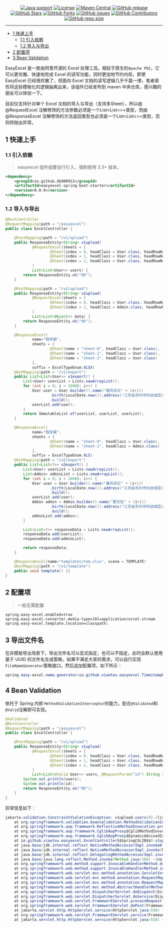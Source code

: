 <p align="center">
<a href="https://openjdk.java.net/"><img src="https://img.shields.io/badge/Java-17+-green?logo=java&logoColor=white" alt="Java support"></a>
<a href="https://www.apache.org/licenses/LICENSE-2.0.html"><img src="https://img.shields.io/github/license/dk900912/easyexcel-spring-boot?color=4D7A97&logo=apache" alt="License"></a>
<a href="https://search.maven.org/search?q=a:easyexcel-spring-boot-starter"><img src="https://img.shields.io/maven-central/v/io.github.dk900912/easyexcel-spring-boot-starter?logo=apache-maven" alt="Maven Central"></a>
<a href="https://github.com/dk900912/easyexcel-spring-boot/releases"><img src="https://img.shields.io/github/release/dk900912/easyexcel-spring-boot.svg" alt="GitHub release"></a>
<a href="https://github.com/dk900912/easyexcel-spring-boot/stargazers"><img src="https://img.shields.io/github/stars/dk900912/easyexcel-spring-boot" alt="GitHub Stars"></a>
<a href="https://github.com/dk900912/easyexcel-spring-boot/fork"><img src="https://img.shields.io/github/forks/dk900912/easyexcel-spring-boot" alt="GitHub Forks"></a>
<a href="https://github.com/dk900912/easyexcel-spring-boot/issues"><img src="https://img.shields.io/github/issues/dk900912/easyexcel-spring-boot" alt="GitHub issues"></a>
<a href="https://github.com/dk900912/easyexcel-spring-boot/graphs/contributors"><img src="https://img.shields.io/github/contributors/dk900912/easyexcel-spring-boot" alt="GitHub Contributors"></a>
<a href="https://github.com/dk900912/easyexcel-spring-boot"><img src="https://img.shields.io/github/repo-size/dk900912/easyexcel-spring-boot" alt="GitHub repo size"></a>
</p>

---

<!-- TOC -->
  * [1 快速上手](#1-快速上手)
    * [1.1 引入依赖](#11-引入依赖)
    * [1.2 导入与导出](#12-导入与导出)
  * [2 配置项](#2-配置项)
  * [3 Bean Validation](#3-bean-validation)
<!-- TOC -->

EasyExcel 是一款由阿里开源的 Excel 处理工具。相较于原生的`Apache POI`，它可以更优雅、快速地完成 Excel 的读写功能，同时更加地节约内存。即使 EasyExcel 已经很优雅了，但面向 Excel 文档的读写逻辑几乎千篇一律，笔者索性将这些模板化的逻辑抽离出来，该组件已经发布到 maven 中央仓库，感兴趣的朋友可以体验一下。

目前仅支持针对单个 Excel 文档的导入与导出（支持多Sheet），所以由 @RequestExcel 注解修饰的方法参数必须是一个List<List<>>类型，而由 @ResponseExcel 注解修饰的方法返回类型也必须是一个List<List<>>类型，否则将抛出异常。

## 1 快速上手
### 1.1 引入依赖
> easyexcel 组件组要自行引入，强制使用 3.3+ 版本。
```xml
<dependency>
	<groupId>io.github.dk900912</groupId>
	<artifactId>easyexcel-spring-boot-starter</artifactId>
	<version>0.0.9</version>
</dependency>
```
### 1.2 导入与导出
```java
@RestController
@RequestMapping(path = "/easyexcel")
public class ExcelController {

    @PostMapping(path = "/v1/upload")
    public ResponseEntity<String> v1upload(
            @RequestExcel(sheets = {
                    @Sheet(index = 0, headClazz = User.class, headRowNumber = 1),
                    @Sheet(index = 1, headClazz = User.class, headRowNumber = 1),
                    @Sheet(index = 2, headClazz = User.class, headRowNumber = 1)}
            )
            List<List<User>> users) {
        return ResponseEntity.ok("OK");
    }

    @PostMapping(path = "/v2/upload")
    public ResponseEntity<String> v2upload(
            @RequestExcel(sheets = {
                    @Sheet(index = 0, headClazz = User.class, headRowNumber = 1),
                    @Sheet(index = 1, headClazz = Admin.class, headRowNumber = 1)}
            )
            List<List<Object>> data) {
        return ResponseEntity.ok("OK");
    }

    @ResponseExcel(
            name="程序猿",
            sheets = {
                    @Sheet(name = "sheet-0", headClazz = User.class),
                    @Sheet(name = "sheet-1", headClazz = User.class),
                    @Sheet(name = "sheet-2", headClazz = User.class)
            },
            suffix = ExcelTypeEnum.XLSX)
    @GetMapping(path = "/v1/export")
    public List<List<User>> v1export() {
        List<User> userList = Lists.newArrayList();
        for (int i = 0; i < 10000; i++) {
            User user = User.builder().name("暴风赤红" + (i+1))
                    .birth(LocalDate.now()).address("江苏省苏州市科技城昆仑山路58号").sex(Sex.MALE)
                    .build();
            userList.add(user);
        }
        return ImmutableList.of(userList, userList, userList);
    }

    @ResponseExcel(
            name="程序猿",
            sheets = {
                    @Sheet(name = "sheet-0", headClazz = User.class),
                    @Sheet(name = "sheet-1", headClazz = Admin.class)
            },
            suffix = ExcelTypeEnum.XLS)
    @GetMapping(path = "/v2/export")
    public List<List<?>> v2export() {
        List<User> userList = Lists.newArrayList();
        List<Admin> adminList = Lists.newArrayList();
        for (int i = 0; i < 10000; i++) {
            User user = User.builder().name("暴风赤红" + (i+1))
                    .birth(LocalDate.now()).address("江苏省苏州市科技城昆仑山路58号").sex(Sex.MALE)
                    .build();
            userList.add(user);
            Admin admin = Admin.builder().name("擎天柱" + (i+1))
                    .birth(LocalDate.now()).address("江苏省苏州市科技城昆仑山路68号").sex(Sex.MALE)
                    .build();
            adminList.add(admin);
        }

        List<List<?>> responseData = Lists.newArrayList();
        responseData.add(userList);
        responseData.add(adminList);

        return responseData;
    }

    @ResponseExcel(name="templates/tem.xlsx", scene = TEMPLATE)
    @GetMapping(path = "/v1/template")
    public void template() {}
}
```
## 2 配置项
> 一般无需配置
```
spring.easy-excel.enabled=true
spring.easy-excel.converter.media-types[0]=application/octet-stream
spring.easy-excel.template.location=classpath:
```

## 3 导出文件名

在非模板导出场景下，导出文件名可以显式指定，也可以不指定，此时会默认使用基于 UUID 的文件名生成策略，如果不满足大家的需求，可以自行实现`FileNameGenerator`策略接口，然后追加配置项，如下所示：

```java
spring.easy-excel.name.generator=io.github.xiaotou.easyexcel.TimestampFileNameGenerator
```

## 4 Bean Validation

依托于 Spring 内部 `MethodValidationInterceptor`的能力，配合`@Validated`和`@Valid`注解即可实现。

```java
@Validated
@RestController
@RequestMapping(path = "/easyexcel")
public class ExcelController {

    @PostMapping(path = "/v1/upload")
    public ResponseEntity<String> v1upload(
            @RequestExcel(sheets = {
                    @Sheet(index = 0, headClazz = User.class, headRowNumber = 1),
                    @Sheet(index = 1, headClazz = User.class, headRowNumber = 1),
                    @Sheet(index = 2, headClazz = User.class, headRowNumber = 1)}
            )
            List<List<@Valid User>> users, @RequestParam("id") String id) {
        System.out.println(users);
        System.out.println(id);
        return ResponseEntity.ok("OK");
    }
}
```

异常信息如下：
```java
jakarta.validation.ConstraintViolationException: v1upload.users[0].<list element>[0].name: name不能为空
	at org.springframework.validation.beanvalidation.MethodValidationInterceptor.invoke(MethodValidationInterceptor.java:138) ~[spring-context-6.0.9.jar:6.0.9]
	at org.springframework.aop.framework.ReflectiveMethodInvocation.proceed(ReflectiveMethodInvocation.java:184) ~[spring-aop-6.0.9.jar:6.0.9]
	at org.springframework.aop.framework.CglibAopProxy$CglibMethodInvocation.proceed(CglibAopProxy.java:750) ~[spring-aop-6.0.9.jar:6.0.9]
	at org.springframework.aop.framework.CglibAopProxy$DynamicAdvisedInterceptor.intercept(CglibAopProxy.java:702) ~[spring-aop-6.0.9.jar:6.0.9]
	at io.github.xiaotou.easyexcel.ExcelController$$SpringCGLIB$$0.v1upload(<generated>) ~[classes/:na]
	at java.base/jdk.internal.reflect.NativeMethodAccessorImpl.invoke0(Native Method) ~[na:na]
	at java.base/jdk.internal.reflect.NativeMethodAccessorImpl.invoke(NativeMethodAccessorImpl.java:77) ~[na:na]
	at java.base/jdk.internal.reflect.DelegatingMethodAccessorImpl.invoke(DelegatingMethodAccessorImpl.java:43) ~[na:na]
	at java.base/java.lang.reflect.Method.invoke(Method.java:568) ~[na:na]
	at org.springframework.web.method.support.InvocableHandlerMethod.doInvoke(InvocableHandlerMethod.java:207) ~[spring-web-6.0.9.jar:6.0.9]
	at org.springframework.web.method.support.InvocableHandlerMethod.invokeForRequest(InvocableHandlerMethod.java:152) ~[spring-web-6.0.9.jar:6.0.9]
	at org.springframework.web.servlet.mvc.method.annotation.ServletInvocableHandlerMethod.invokeAndHandle(ServletInvocableHandlerMethod.java:118) ~[spring-webmvc-6.0.9.jar:6.0.9]
	at org.springframework.web.servlet.mvc.method.annotation.RequestMappingHandlerAdapter.invokeHandlerMethod(RequestMappingHandlerAdapter.java:884) ~[spring-webmvc-6.0.9.jar:6.0.9]
	at org.springframework.web.servlet.mvc.method.annotation.RequestMappingHandlerAdapter.handleInternal(RequestMappingHandlerAdapter.java:797) ~[spring-webmvc-6.0.9.jar:6.0.9]
	at org.springframework.web.servlet.mvc.method.AbstractHandlerMethodAdapter.handle(AbstractHandlerMethodAdapter.java:87) ~[spring-webmvc-6.0.9.jar:6.0.9]
	at org.springframework.web.servlet.DispatcherServlet.doDispatch(DispatcherServlet.java:1081) ~[spring-webmvc-6.0.9.jar:6.0.9]
	at org.springframework.web.servlet.DispatcherServlet.doService(DispatcherServlet.java:974) ~[spring-webmvc-6.0.9.jar:6.0.9]
	at org.springframework.web.servlet.FrameworkServlet.processRequest(FrameworkServlet.java:1011) ~[spring-webmvc-6.0.9.jar:6.0.9]
	at org.springframework.web.servlet.FrameworkServlet.doPost(FrameworkServlet.java:914) ~[spring-webmvc-6.0.9.jar:6.0.9]
	at jakarta.servlet.http.HttpServlet.service(HttpServlet.java:590) ~[tomcat-embed-core-10.1.8.jar:6.0]
	at org.springframework.web.servlet.FrameworkServlet.service(FrameworkServlet.java:885) ~[spring-webmvc-6.0.9.jar:6.0.9]
	at jakarta.servlet.http.HttpServlet.service(HttpServlet.java:658) ~[tomcat-embed-core-10.1.8.jar:6.0]
```